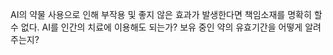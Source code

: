 AI의 약물 사용으로 인해 부작용 및 좋지 않은 효과가 발생한다면 책임소재를 명확히 할 수 없다. AI를 인간의 치료에 이용해도 되는가?
보유 중인 약의 유효기간을 어떻게 알려주는지?
